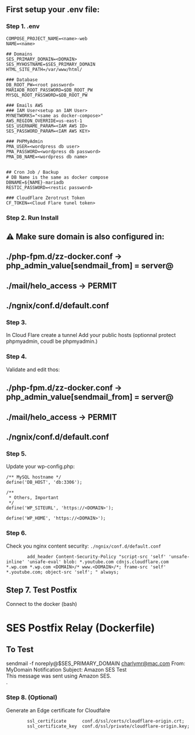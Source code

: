 ## First setup your .env file:

### Step 1. .env

```
COMPOSE_PROJECT_NAME=<name>-web
NAME=<name>

## Domains
SES_PRIMARY_DOMAIN=<DOMAIN>
SES_MYHOSTNAME=$SES_PRIMARY_DOMAIN
HTML_SITE_PATH=/var/www/html/

### Database
DB_ROOT_PW=<root password>
MARIADB_ROOT_PASSWORD=$DB_ROOT_PW
MYSQL_ROOT_PASSWORD=$DB_ROOT_PW

### Emails AWS
### IAM User<setup an IAM User>
MYNETWORKS="<same as docker-compose>"
AWS_REGION_OVERRIDE=us-east-1
SES_USERNAME_PARAM=<IAM AWS ID>
SES_PASSWORD_PARAM=<IAM AWS KEY>

### PHPMyAdmin
PMA_USER=<wordpress db user>
PMA_PASSWORD=<wordpress db password>
PMA_DB_NAME=<wordpress db name>


## Cron Job / Backup 
# DB Name is the same as docker compose
DBNAME=${NAME}-mariadb 
RESTIC_PASSWORD=<restic password>

### CloudFlare Zerotrust Token
CF_TOKEN=<Cloud Flare tunel token>
```
### Step 2. Run Install

## ⚠️ Make sure domain is also configured in:
## ./php-fpm.d/zz-docker.conf -> php_admin_value[sendmail_from] = server@<DOMAIN>
## ./mail/helo_access -> <DOMAIN> PERMIT
## ./ngnix/conf.d/default.conf 

### Step 3.
In Cloud Flare create a tunnel
Add your public hosts
(optionnal protect phpmyadmin, coudl be phpmyadmin.<DOMAIN>)

### Step 4.
Validate and edit thos:
## ./php-fpm.d/zz-docker.conf -> php_admin_value[sendmail_from] = server@<DOMAIN>
## ./mail/helo_access -> <DOMAIN> PERMIT
## ./ngnix/conf.d/default.conf 

### Step 5.
Update your wp-config.php:
```
/** MySQL hostname */
define('DB_HOST', 'db:3306');

/**
 * Others, Important
 */
define('WP_SITEURL', 'https://<DOMAIN>');

define('WP_HOME', 'https://<DOMAIN>');

```

### Step 6.
Check you nginx content security:
`./ngnix/conf.d/default.conf`

```
        add_header Content-Security-Policy "script-src 'self' 'unsafe-inline' 'unsafe-eval' blob: *.youtube.com cdnjs.cloudflare.com *.wp.com *.wp.com <DOMAIN>/* www.<DOMAIN>/*; frame-src 'self' *.youtube.com; object-src 'self'; " always;
```

## Step 7. Test Postfix
Connect to the docker (bash)
# SES Postfix Relay (Dockerfile)

## To Test
sendmail -f noreply@$SES_PRIMARY_DOMAIN charlymr@mac.com
From: MyDomain Notification
Subject: Amazon SES Test                
This message was sent using Amazon SES.                
.


### Step 8. (Optional)
Generate an Edge certificate for Cloudfalre
```
        ssl_certificate      conf.d/ssl/certs/cloudflare-origin.crt;
        ssl_certificate_key  conf.d/ssl/private/cloudflare-origin.key;
```
